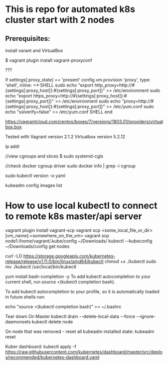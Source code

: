 # This is repo for automated k8s cluster start with 2 nodes
## Prerequisites:
install varant and VirtualBox

$ vagrant plugin install vagrant-proxyconf








???

 if settings[:proxy_state] == 'present'
     config.vm.provision 'proxy', type: 'shell', inline: <<-SHELL
       sudo echo "export http_proxy=http://#{settings[:proxy_host]}:#{settings[:proxy_port]}" >> /etc/environment
       sudo echo "export https_proxy=http://#{settings[:proxy_host]}:#{settings[:proxy_port]}" >> /etc/environment
       sudo echo "proxy=http://#{settings[:proxy_host]}:#{settings[:proxy_port]}" >> /etc/yum.conf
       sudo echo "sslverify=false" >> /etc/yum.conf
SHELL
  end



https://vagrantcloud.com/centos/boxes/7/versions/1803.01/providers/virtualbox.box


Tested with
Vagrant version 2.1.2
Virtualbox version 5.2.12


ip addr


//view cgroups and slices
$ sudo systemd-cgls

//check docker cgroup driver
sudo docker info | grep -i cgroup


sudo kubectl version -o yaml

kubeadm config images list

# How to use local kubectl to connect to remote k8s master/api server
vagrant plugin install vagrant-scp
vagrant scp <some_local_file_or_dir> [vm_name]:<somewhere_on_the_vm>
vagrant scp node1:/home/vagrant/.kube/config ~/Downloads/
kubectl --kubeconfig ~/Downloads/config get nodes


curl -LO https://storage.googleapis.com/kubernetes-release/release/v1.11.0/bin/linux/amd64/kubectl
chmod +x ./kubectl
sudo mv ./kubectl /usr/local/bin/kubectl

yum install bash-completion -y
To add kubectl autocompletion to your current shell, run source <(kubectl completion bash).

To add kubectl autocompletion to your profile, so it is automatically loaded in future shells run:


echo "source <(kubectl completion bash)" >> ~/.bashrc


Tear down
On Master
kubectl drain <node name> --delete-local-data --force --ignore-daemonsets
kubectl delete node <node name>

On node that was removed - reset all kubeadm installed state:
kubeadm reset




Kuber dashboard:
kubectl apply -f https://raw.githubusercontent.com/kubernetes/dashboard/master/src/deploy/recommended/kubernetes-dashboard.yaml